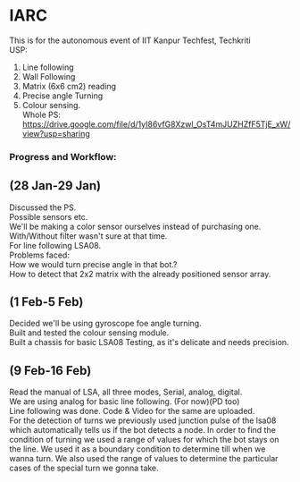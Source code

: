 # IARC
This is for the autonomous event of IIT Kanpur Techfest, Techkriti<br />
USP: <br />
1. Line following <br />
2. Wall Following <br />
3. Matrix (6x6 cm2) reading <br />
4. Precise angle Turning <br />
5. Colour sensing. <br />
Whole PS: https://drive.google.com/file/d/1yI86vfG8Xzwl_OsT4mJUZHZfF5TjE_xW/view?usp=sharing <br />
### Progress and Workflow: <br />

## (28 Jan-29 Jan) <br />
Discussed the PS. <br />
Possible sensors etc. <br />
We'll be making a color sensor ourselves instead of purchasing one. With/Without filter wasn't sure at that time. <br />
For line following LSA08. <br />
Problems faced: <br />
How we would turn precise angle in that bot.? <br />
How to detect that 2x2 matrix with the already positioned sensor array. <br /> 

## (1 Feb-5 Feb)
Decided we'll be using gyroscope foe angle turning. <br />
Built and tested the colour sensing module. <br />
Built a chassis for basic LSA08 Testing, as it's delicate and needs precision. <br />
## (9 Feb-16 Feb)
Read the manual of LSA, all three modes, Serial, analog, digital. <br />
We are using analog for basic line following. (For now)(PD too) <br />
Line following was done. Code & Video for the same are uploaded. <br />
For the detection of turns we previously used junction pulse of the lsa08
which automatically tells us if the bot detects a node. In order to find 
the condition of turning we used a range of values for which
the bot stays on the line. We used it as a boundary condition to determine
till when we wanna turn. We also used the range of values to determine
the particular cases of the special turn we gonna take.



